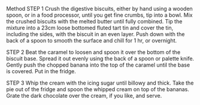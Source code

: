 Method
STEP 1
Crush the digestive biscuits, either by hand using a wooden spoon, or in a food processor, until you get fine crumbs, tip into a bowl. Mix the crushed biscuits with the melted butter until fully combined. Tip the mixture into a 23cm loose bottomed fluted tart tin and cover the tin, including the sides, with the biscuit in an even layer. Push down with the back of a spoon to smooth the surface and chill for 1 hr, or overnight. 

STEP 2
Beat the caramel to loosen and spoon it over the bottom of the biscuit base. Spread it out evenly using the back of a spoon or palette knife. Gently push the chopped banana into the top of the caramel until the base is covered. Put in the fridge.

STEP 3
Whip the cream with the icing sugar until billowy and thick. Take the pie out of the fridge and spoon the whipped cream on top of the bananas. Grate the dark chocolate over the cream, if you like, and serve.